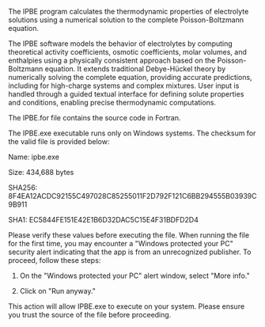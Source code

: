 The IPBE program calculates the thermodynamic properties of electrolyte solutions using a numerical solution to the complete Poisson-Boltzmann equation.

The IPBE software models the behavior of electrolytes by computing theoretical activity coefficients, osmotic coefficients, molar volumes, and enthalpies using a physically consistent approach based on the Poisson-Boltzmann equation. It extends traditional Debye-Hückel theory by numerically solving the complete equation, providing accurate predictions, including for high-charge systems and complex mixtures. User input is handled through a guided textual interface for defining solute properties and conditions, enabling precise thermodynamic computations.

The IPBE.for file contains the source code in Fortran.

The IPBE.exe executable runs only on Windows systems. The checksum for the valid file is provided below:

Name: ipbe.exe

Size: 434,688 bytes

SHA256: 8F4EA12ACDC92155C497028C85255011F2D792F121C6BB294555B03939C9B911

SHA1: EC5844FE151E42E1B6D32DAC5C15E4F31BDFD2D4


Please verify these values before executing the file. When running the file for the first time, you may encounter a "Windows protected your PC" security alert indicating that the app is from an unrecognized publisher. To proceed, follow these steps:


1) On the "Windows protected your PC" alert window, select "More info."


2) Click on "Run anyway."

   
This action will allow IPBE.exe to execute on your system. Please ensure you trust the source of the file before proceeding.


